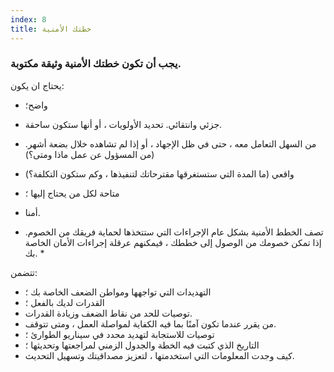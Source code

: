 ```yaml
---
index: 8
title: خطتك الأمنية
---
```

### يجب أن تكون خطتك الأمنية وثيقة مكتوبة.

يحتاج ان يكون:

* واضح؛
* جزئي وانتقائي. تحديد الأولويات ، أو أنها ستكون ساحقة.
* من السهل التعامل معه ، حتى في ظل الإجهاد ، أو إذا لم تشاهده خلال بضعة أشهر. (من المسؤول عن عمل ماذا ومتى؟)
* واقعي (ما المدة التي ستستغرقها مقترحاتك لتنفيذها ، وكم ستكون التكلفة؟)
* متاحة لكل من يحتاج إليها ؛
* أمنا.

* تصف الخطط الأمنية بشكل عام الإجراءات التي ستتخذها لحماية فريقك من الخصوم. إذا تمكن خصومك من الوصول إلى خططك ، فيمكنهم عرقلة إجراءات الأمان الخاصة بك. *

تتضمن:

* التهديدات التي تواجهها ومواطن الضعف الخاصة بك ؛
* القدرات لديك بالفعل ؛
* توصيات للحد من نقاط الضعف وزيادة القدرات.
* من يقرر عندما تكون آمنًا بما فيه الكفاية لمواصلة العمل ، ومتى تتوقف.
* توصيات للاستجابة لتهديد محدد في سيناريو الطوارئ ؛
* التاريخ الذي كتبت فيه الخطة والجدول الزمني لمراجعتها وتحديثها ؛
* كيف وجدت المعلومات التي استخدمتها ، لتعزيز مصداقيتك وتسهيل التحديث.